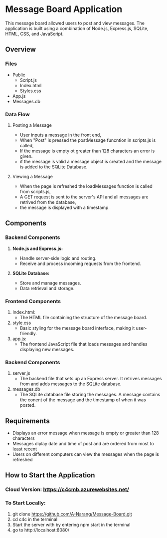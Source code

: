 # Message Board Application

This message board allowed users to post and view messages. The application is built using a combination of Node.js, Express.js, SQLite, HTML, CSS, and JavaScript.

## Overview

### Files
   - Public
      - Script.js
      - Index.html
      - Styles.css
   - App.js
   - Messages.db

### Data Flow
   1. Posting a Message 
      - User inputs a message in the front end,
      - When "Post" is pressed the postMessage funcntion in scripts.js is called,
      - If the message is empty ot greater than 128 characters an error is given.
      - if the message is valid a message object is created and the message is added to the SQLite Database.

   2. Viewing a Message
      - When the page is refreshed the loadMessages function is called from scripts.js,
      - A GET request is sent to the server's API and all messages are retrived from the database,
      - the message is displayed with a timestamp.
   

## Components

### Backend Components

1. **Node.js and Express.js:**
   - Handle server-side logic and routing.
   - Receive and process incoming requests from the frontend.

2. **SQLite Database:**
   - Store and manage messages.
   - Data retrieval and storage.

### Frontend Components

   1. Index.html:
      - The HTML file containing the structure of the message board.
   2. style.css
      - Basic styling for the message board interface, making it user-friendly.
   3. app.js: 
      - The frontend JavaScript file that loads messages and handles displaying new messages.

### Backend Components
   1. server.js
      - The backend file that sets up an Express server. It retrives messages from and adds messages to the SQLite database. 
   2. messages.db
      - The SQLite database file storing the messages. A message contains the conent of the message and the timestamp of when it was posted. 

## Requirements
   - Displays an error message when message is empty or greater than 128 characters
   - Messages diplay date and time of post and are ordered from most to least recent
   - Users on different computers can view the messages when the page is refreshed


## How to Start the Application

### Cloud Version: https://c4cmb.azurewebsites.net/

### To Start Locally:
  1. git clone https://github.com/A-Narang/Message-Board.git
  2. cd c4c in the terminal
  3. Start the server with by entering npm start in the terminal
  4. go to http://localhost:8080/
